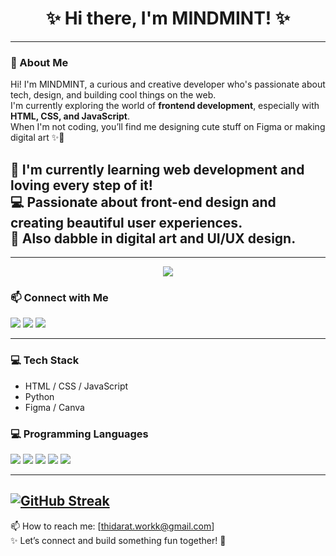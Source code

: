 <h1 align="center">✨ Hi there, I'm MINDMINT! ✨</h1>


---

### 🌟 About Me
Hi! I'm MINDMINT, a curious and creative developer who's passionate about tech, design, and building cool things on the web.  
I'm currently exploring the world of **frontend development**, especially with **HTML, CSS, and JavaScript**.  
When I'm not coding, you’ll find me designing cute stuff on Figma or making digital art ✨🎨

🌷 I'm currently learning web development and loving every step of it!  
💻 Passionate about front-end design and creating beautiful user experiences.  
🎨 Also dabble in digital art and UI/UX design.
---
---

<p align="center">
  <img src="https://readme-typing-svg.demolab.com?font=Fira+Code&weight=500&size=20&pause=1000&center=true&vCenter=true&width=435&lines=Thanks+for+visiting!+;Let's+learn+and+grow+together!+%F0%9F%8C%9F" />
</p>


### 📫 Connect with Me

<p align="left">
  <a href="mailto:thidarat.workk@gmail.com"><img src="https://img.shields.io/badge/Gmail-D14836?style=for-the-badge&logo=gmail&logoColor=white"/></a>
  <a href="https://www.linkedin.com/in/YOUR-LINKEDIN/" target="_blank"><img src="https://img.shields.io/badge/LinkedIn-0077B5?style=for-the-badge&logo=linkedin&logoColor=white"/></a>
  <a href="https://YOUR-PORTFOLIO-LINK.com/" target="_blank"><img src="https://img.shields.io/badge/Portfolio-000000?style=for-the-badge&logo=vercel&logoColor=white"/></a>
</p>

---

### 💻 Tech Stack
- HTML / CSS / JavaScript
- Python
- Figma / Canva

### 💻 Programming Languages

<p align="left">
  <img src="https://img.shields.io/badge/Python-3776AB?style=for-the-badge&logo=python&logoColor=white"/>
  <img src="https://img.shields.io/badge/C++-00599C?style=for-the-badge&logo=c%2b%2b&logoColor=white"/>
  <img src="https://img.shields.io/badge/C-000000?style=for-the-badge&logo=c&logoColor=white"/>
  <img src="https://img.shields.io/badge/Java-007396?style=for-the-badge&logo=java&logoColor=white"/>
  <img src="https://img.shields.io/badge/PHP-777BB4?style=for-the-badge&logo=php&logoColor=white"/>
</p>

---
[![GitHub Streak](http://github-readme-streak-stats.herokuapp.com?user=your-github-NXMMINTT&theme=dark&background=000000)](https://git.io/streak-stats)
---

📫 How to reach me: [thidarat.workk@gmail.com]  
✨ Let’s connect and build something fun together! 💖
